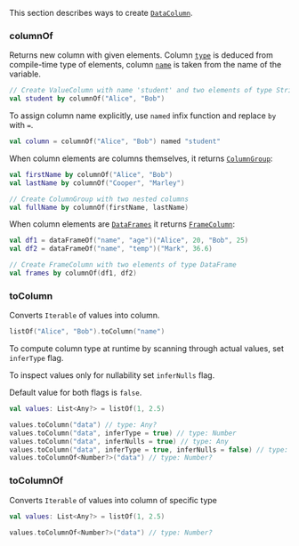[//]: # (title: Create DataColumn)
<!---IMPORT org.jetbrains.kotlinx.dataframe.samples.api.Create-->

This section describes ways to create [`DataColumn`](DataColumn.md).

### columnOf

Returns new column with given elements. Column [`type`](DataColumn.md#properties) is deduced from compile-time type of elements, column [`name`](DataColumn.md#properties) is taken from the name of the variable.

<!---FUN createValueByColumnOf-->

```kotlin
// Create ValueColumn with name 'student' and two elements of type String
val student by columnOf("Alice", "Bob")
```

<!---END-->

To assign column name explicitly, use `named` infix function and replace `by` with `=`.

<!---FUN createColumnRenamed-->

```kotlin
val column = columnOf("Alice", "Bob") named "student"
```

<!---END-->

When column elements are columns themselves, it returns [`ColumnGroup`](DataColumn.md#columngroup):

<!---FUN createColumnGroup-->

```kotlin
val firstName by columnOf("Alice", "Bob")
val lastName by columnOf("Cooper", "Marley")

// Create ColumnGroup with two nested columns
val fullName by columnOf(firstName, lastName)
```

<!---END-->

When column elements are [`DataFrames`](DataColumn.md) it returns [`FrameColumn`](DataColumn.md#framecolumn):

<!---FUN createFrameColumn-->

```kotlin
val df1 = dataFrameOf("name", "age")("Alice", 20, "Bob", 25)
val df2 = dataFrameOf("name", "temp")("Mark", 36.6)

// Create FrameColumn with two elements of type DataFrame
val frames by columnOf(df1, df2)
```

<!---END-->

### toColumn

Converts `Iterable` of values into column.

<!---FUN createValueByToColumn-->

```kotlin
listOf("Alice", "Bob").toColumn("name")
```

<!---END-->

To compute column type at runtime by scanning through actual values, set `inferType` flag. 

To inspect values only for nullability set `inferNulls` flag.

Default value for both flags is `false`.

<!---FUN createValueColumnInferred-->

```kotlin
val values: List<Any?> = listOf(1, 2.5)

values.toColumn("data") // type: Any?
values.toColumn("data", inferType = true) // type: Number
values.toColumn("data", inferNulls = true) // type: Any
values.toColumn("data", inferType = true, inferNulls = false) // type: Number?
values.toColumnOf<Number?>("data") // type: Number?
```

<!---END-->

### toColumnOf

Converts `Iterable` of values into column of specific type

<!---FUN createValueColumnOfType-->

```kotlin
val values: List<Any?> = listOf(1, 2.5)

values.toColumnOf<Number?>("data") // type: Number?
```

<!---END-->



